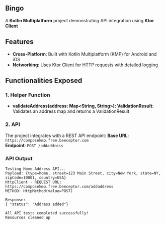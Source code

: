 ## Bingo

A **Kotlin Multiplatform** project demonstrating API integration using **Ktor Client**
## Features

- **Cross-Platform**: Built with Kotlin Multiplatform (KMP) for Android and iOS
- **Networking**: Uses Ktor Client for HTTP requests with detailed logging

## Functionalities Exposed

### 1. Helper Function

- **validateAddress(address: Map<String, String>): ValidationResult**: Validates an address map and returns a ValidationResult 

### 2. API

The project integrates with a REST API endpoint:
**Base URL**: `https://composekmp.free.beeceptor.com`  
**Endpoint**: `POST /addaddress`

### API Output

```
Testing Home Address API...
Payload: {type=home, street=123 Main Street, city=New York, state=NY, zipCode=10001, country=USA}
HttpClient - REQUEST URL: https://composekmp.free.beeceptor.com/addaddress
METHOD: HttpMethod(value=POST)

Response: 
{ "status": "Address added"}

All API tests completed successfully!
Resources cleaned up
```